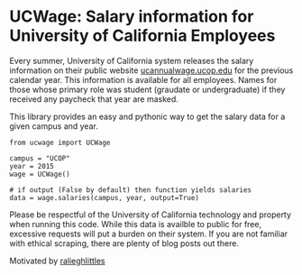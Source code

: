 # UCWage: Salary information for University of California Employees

Every summer, University of California system releases the salary information on their public website [ucannualwage.ucop.edu](https://ucannualwage.ucop.edu/wage) for the previous calendar year. 
This information is available for all employees.  Names for those whose primary role was student (graudate or undergraduate) if they received any paycheck that year are masked.

This library provides an easy and pythonic way to get the salary data for a given campus and year. 

```
from ucwage import UCWage

campus = "UCOP"
year = 2015
wage = UCWage()

# if output (False by default) then function yields salaries
data = wage.salaries(campus, year, output=True)

```

Please be respectful of the University of California technology and property when running this code. 
While this data is availble to public for free, excessive requests will put a burden on their system.
If you are not familiar with ethical scraping, there are plenty of blog posts out there.

Motivated by [ralieghlittles](https://github.com/raleighlittles)